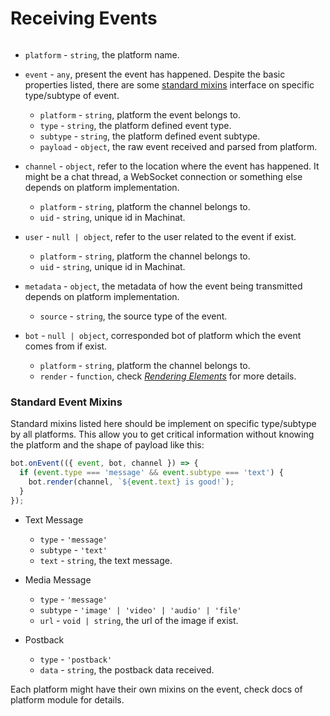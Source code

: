 # Receiving Events


```js
```

- `platform` - `string`, the platform name.

- `event` - `any`, present the event has happened. Despite the basic properties listed, there are some [standard mixins]() interface on specific type/subtype of event.
  - `platform` - `string`, platform the event belongs to.
  - `type` - `string`, the platform defined event type.
  - `subtype` - `string`,  the platform defined event subtype.
  - `payload` - `object`, the raw event received and parsed from platform.


- `channel` - `object`, refer to the location where the event has happened. It might be a chat thread, a WebSocket connection or something else depends on platform implementation.
  - `platform` - `string`, platform the channel belongs to.
  - `uid` - `string`, unique id in Machinat.


- `user` - `null | object`, refer to the user related to the event if exist.
  - `platform` - `string`, platform the channel belongs to.
  - `uid` - `string`, unique id in Machinat.


- `metadata` - `object`, the metadata of how the event being transmitted depends on platform implementation.
  - `source` - `string`, the source type of the event.


- `bot` - `null | object`, corresponded bot of platform which the event comes from if exist.
  - `platform` - `string`, platform the channel belongs to.
  - `render` - `function`, check [_Rendering Elements_]() for more details.

### Standard Event Mixins

Standard mixins listed here should be implement on specific type/subtype by all platforms. This allow you to get critical information without knowing the platform and the shape of payload like this:

```js
bot.onEvent(({ event, bot, channel }) => {
  if (event.type === 'message' && event.subtype === 'text') {
    bot.render(channel, `${event.text} is good!`);
  }
});
```

- Text Message
  - `type` - `'message'`
  - `subtype` - `'text'`
  - `text` - `string`, the text message.


- Media Message
  - `type` - `'message'`
  - `subtype` - `'image' | 'video' | 'audio' | 'file'`
  - `url` - `void | string`, the url of the image if exist.


- Postback
  -  `type` - `'postback'`
  -  `data` - `string`, the postback data received.

Each platform might have their own mixins on the event, check docs of platform module for details.
